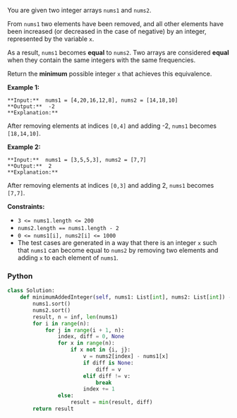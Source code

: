 You are given two integer arrays  `nums1`  and  `nums2`.

From  `nums1`  two elements have been removed, and all other elements have been increased (or decreased in the case of negative) by an integer, represented by the variable  `x`.

As a result,  `nums1`  becomes  **equal**  to  `nums2`. Two arrays are considered  **equal**  when they contain the same integers with the same frequencies.

Return the  **minimum**  possible integer  `x`  that achieves this equivalence.

**Example 1:**
```
**Input:**  nums1 = [4,20,16,12,8], nums2 = [14,18,10]
**Output:**  -2
**Explanation:**
```

After removing elements at indices  `[0,4]`  and adding -2,  `nums1`  becomes  `[18,14,10]`.

**Example 2:**
```
**Input:**  nums1 = [3,5,5,3], nums2 = [7,7]
**Output:**  2
**Explanation:**
```

After removing elements at indices  `[0,3]`  and adding 2,  `nums1`  becomes  `[7,7]`.

**Constraints:**

-   `3 <= nums1.length <= 200`
-   `nums2.length == nums1.length - 2`
-   `0 <= nums1[i], nums2[i] <= 1000`
-   The test cases are generated in a way that there is an integer  `x`  such that  `nums1`  can become equal to  `nums2`  by removing two elements and adding  `x`  to each element of  `nums1`.


### Python
```python
class Solution:
    def minimumAddedInteger(self, nums1: List[int], nums2: List[int]) -> int:
        nums1.sort()
        nums2.sort()
        result, n = inf, len(nums1)
        for i in range(n):
            for j in range(i + 1, n):
                index, diff = 0, None
                for x in range(n):
                    if x not in {i, j}:
                        v = nums2[index] - nums1[x]
                        if diff is None:
                            diff = v
                        elif diff != v:
                            break
                        index += 1
                else:
                    result = min(result, diff)
        return result
```